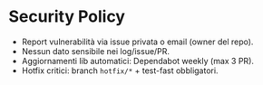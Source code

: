 # Security Policy
- Report vulnerabilità via issue privata o email (owner del repo).
- Nessun dato sensibile nei log/issue/PR.
- Aggiornamenti lib automatici: Dependabot weekly (max 3 PR).
- Hotfix critici: branch `hotfix/*` + test-fast obbligatori.
